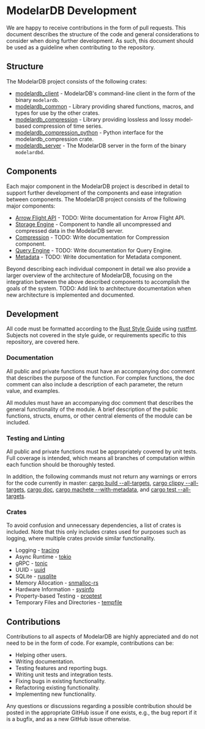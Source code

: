 # ModelarDB Development
We are happy to receive contributions in the form of pull requests. This document describes the structure of the code
and general considerations to consider when doing further development. As such, this document should be used as a guideline
when contributing to the repository. 

## Structure
The ModelarDB project consists of the following crates:

* [modelardb_client](https://github.com/ModelarData/ModelarDB-RS/tree/master/crates/modelardb_client) - ModelarDB's command-line client in the form of the binary `modelardb`.
* [modelardb_common](https://github.com/ModelarData/ModelarDB-RS/tree/master/crates/modelardb_common) - Library providing shared functions, macros, and types for use by the other crates.
* [modelardb_compression](https://github.com/ModelarData/ModelarDB-RS/tree/master/crates/modelardb_compression) - Library providing lossless and lossy model-based compression of time series.
* [modelardb_compression_python](https://github.com/ModelarData/ModelarDB-RS/tree/master/crates/modelardb_compression_python) - Python interface for the modelardb_compression crate.
* [modelardb_server](https://github.com/ModelarData/ModelarDB-RS/tree/master/crates/modelardb_server) - The ModelarDB server in the form of the binary `modelardbd`.

## Components
Each major component in the ModelarDB project is described in detail to support further development of the components 
and ease integration between components. The ModelarDB project consists of the following major components:

* [Arrow Flight API]() - TODO: Write documentation for Arrow Flight API.
* [Storage Engine](storage-engine.md) - Component to handle all uncompressed and compressed data in the ModelarDB server.
* [Compression]() - TODO: Write documentation for Compression component.
* [Query Engine]() - TODO: Write documentation for Query Engine.
* [Metadata]() - TODO: Write documentation for Metadata component.

Beyond describing each individual component in detail we also provide a larger overview of the architecture of 
ModelarDB, focusing on the integration between the above described components to accomplish the goals of the system.
TODO: Add link to architecture documentation when new architecture is implemented and documented.

## Development
All code must be formatted according to the [Rust Style Guide](https://github.com/rust-dev-tools/fmt-rfcs/blob/master/guide/guide.md)
using [rustfmt](https://github.com/rust-lang/rustfmt). Subjects not covered in the style guide, or requirements specific 
to this repository, are covered here.

### Documentation
All public and private functions must have an accompanying doc comment that describes the purpose of the function. For 
complex functions, the doc comment can also include a description of each parameter, the return value, and examples.

All modules must have an accompanying doc comment that describes the general functionality of the module. A brief 
description of the public functions, structs, enums, or other central elements of the module can be included.

### Testing and Linting
All public and private functions must be appropriately covered by unit tests. Full coverage is intended, which means all
branches of computation within each function should be thoroughly tested.

In addition, the following commands must not return any warnings or errors for the code currently in master: 
[cargo build --all-targets](https://doc.rust-lang.org/cargo/commands/cargo-build.html), 
[cargo clippy --all-targets](https://github.com/rust-lang/rust-clippy), 
[cargo doc](https://doc.rust-lang.org/cargo/commands/cargo-doc.html), 
[cargo machete --with-metadata](https://github.com/bnjbvr/cargo-machete), 
and [cargo test --all-targets](https://doc.rust-lang.org/cargo/commands/cargo-test.html).

### Crates
To avoid confusion and unnecessary dependencies, a list of crates is included. Note that this only includes crates
used for purposes such as logging, where multiple crates provide similar functionality.

- Logging - [tracing](https://crates.io/crates/tracing)
- Async Runtime - [tokio](https://crates.io/crates/tokio)
- gRPC - [tonic](https://crates.io/crates/tonic)
- UUID - [uuid](https://crates.io/crates/uuid)
- SQLite - [rusqlite](https://crates.io/crates/rusqlite)
- Memory Allocation - [snmalloc-rs](https://crates.io/crates/snmalloc-rs)
- Hardware Information - [sysinfo](https://crates.io/crates/sysinfo)
- Property-based Testing - [proptest](https://crates.io/crates/proptest)
- Temporary Files and Directories - [tempfile](https://crates.io/crates/tempfile)

## Contributions
Contributions to all aspects of ModelarDB are highly appreciated and do not need
to be in the form of code. For example, contributions can be:

- Helping other users.
- Writing documentation.
- Testing features and reporting bugs.
- Writing unit tests and integration tests.
- Fixing bugs in existing functionality.
- Refactoring existing functionality.
- Implementing new functionality.

Any questions or discussions regarding a possible contribution should be posted
in the appropriate GitHub issue if one exists, e.g., the bug report if it is a
bugfix, and as a new GitHub issue otherwise.
